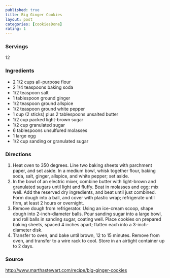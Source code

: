 ```yaml
---
published: true
title: Big Ginger Cookies
layout: post
categories: [cookiesDone]
rating: 1
---
```

### Servings
12

### Ingredients
- 2 1/2 cups all-purpose flour
- 2 1/4 teaspoons baking soda
- 1/2 teaspoon salt
- 1 tablespoon ground ginger
- 1/2 teaspoon ground allspice
- 1/2 teaspoon ground white pepper
- 1 cup (2 sticks) plus 2 tablespoons unsalted butter
- 1/2 cup packed light-brown sugar
- 1/2 cup granulated sugar
- 6 tablespoons unsulfured molasses
- 1 large egg
- 1/2 cup sanding or granulated sugar




### Directions
1. Heat oven to 350 degrees. Line two baking sheets with parchment paper, and set aside. In a medium bowl, whisk together flour, baking soda, salt, ginger, allspice, and white pepper; set aside.
2. In the bowl of an electric mixer, combine butter with light-brown and granulated sugars until light and fluffy. Beat in molasses and egg; mix well. Add the reserved dry ingredients, and beat until just combined. Form dough into a ball, and cover with plastic wrap; refrigerate until firm, at least 2 hours or overnight.
3. Remove dough from refrigerator. Using an ice-cream scoop, shape dough into 2-inch-diameter balls. Pour sanding sugar into a large bowl, and roll balls in sanding sugar, coating well. Place cookies on prepared baking sheets, spaced 4 inches apart; flatten each into a 3-inch-diameter disk.
4. Transfer to oven, and bake until brown, 12 to 15 minutes. Remove from oven, and transfer to a wire rack to cool. Store in an airtight container up to 2 days.

### Source
<a href="http://www.marthastewart.com/recipe/big-ginger-cookies" target="new">http://www.marthastewart.com/recipe/big-ginger-cookies</a>
